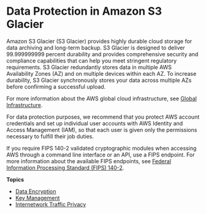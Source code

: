 # Data Protection in Amazon S3 Glacier<a name="DataDurability"></a>

Amazon S3 Glacier \(S3 Glacier\) provides highly durable cloud storage for data archiving and long\-term backup\. S3 Glacier is designed to deliver 99\.999999999 percent durability and provides comprehensive security and compliance capabilities that can help you meet stringent regulatory requirements\. S3 Glacier redundantly stores data in multiple AWS Availability Zones \(AZ\) and on multiple devices within each AZ\. To increase durability, S3 Glacier synchronously stores your data across multiple AZs before confirming a successful upload\.

For more information about the AWS global cloud infrastructure, see [Global Infrastructure](https://aws.amazon.com/about-aws/global-infrastructure/)\.

For data protection purposes, we recommend that you protect AWS account credentials and set up individual user accounts with AWS Identity and Access Management \(IAM\), so that each user is given only the permissions necessary to fulfill their job duties\.

If you require FIPS 140\-2 validated cryptographic modules when accessing AWS through a command line interface or an API, use a FIPS endpoint\. For more information about the available FIPS endpoints, see [Federal Information Processing Standard \(FIPS\) 140\-2](http://aws.amazon.com/compliance/fips/)\.

**Topics**
+ [Data Encryption](DataEncryption.md)
+ [Key Management](key-management.md)
+ [Internetwork Traffic Privacy](InternetworkTrafficPrivacy.md)